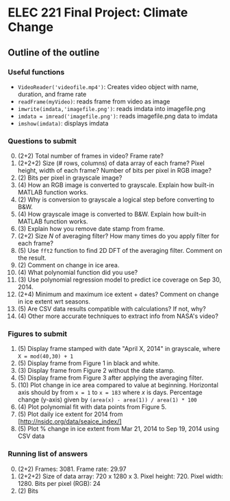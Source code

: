 # ELEC 221 Final Project: Climate Change

## Outline of the outline ##

### Useful functions

* `VideoReader('videofile.mp4')`: Creates video object with name, duration, and frame rate
* `readFrame(myVideo)`: reads frame from video as image
* `imwrite(imdata,'imagefile.png')`: reads imdata into imagefile.png
* `imdata = imread('imagefile.png')`: reads imagefile.png data to imdata
* `imshow(imdata)`: displays imdata

### Questions to submit

0. (2+2) Total number of frames in video? Frame rate?
1. (2+2+2) Size (# rows, columns) of data array of each frame? Pixel height, width of each frame? Number of bits per pixel in RGB image?
2. (2) Bits per pixel in grayscale image?
3. (4) How an RGB image is converted to grayscale. Explain how built-in MATLAB function works.
4. (2) Why is conversion to grayscale a logical step before converting to B&W.
5. (4) How grayscale image is converted to B&W. Explain how built-in MATLAB function works.
6. (3) Explain how you remove date stamp from frame.
7. (2+2) Size *N* of averaging filter? How many times do you apply filter for each frame?
8. (5) Use `fft2` function to find 2D DFT of the averaging filter. Comment on the result.
9. (2) Comment on change in ice area.
10. (4) What polynomial function did you use?
11. (3) Use polynomial regression model to predict ice coverage on Sep 30, 2014.
12. (2+4) Minimum and maximum ice extent + dates? Comment on change in ice extent wrt seasons.
13. (5) Are CSV data results compatible with calculations? If not, why?
14. (4) Other more accurate techniques to extract info from NASA's video?

### Figures to submit

1. (5) Display frame stamped with date "April X, 2014" in grayscale, where `X = mod(40,30) + 1`
2. (5) Display frame from Figure 1 in black and white.
3. (3) Display frame from Figure 2 without the date stamp.
4. (5) Display frame from Figure 3 after applying the averaging filter.
5. (10) Plot change in ice area compared to value at beginning. Horizontal axis should by from `x = 1` to `x = 183` where *x* is days. Percentage change (y-axis) given by `(area(x) - area(1)) / area(1) * 100`
6. (4) Plot polynomial fit with data points from Figure 5.
7. (5) Plot daily ice extent for 2014 from [http://nsidc.org/data/seaice_index/]
8. (5) Plot % change in ice extent from Mar 21, 2014 to Sep 19, 2014 using CSV data


### Running list of answers

0. (2+2) Frames: 3081. Frame rate: 29.97
1. (2+2+2) Size of data array: 720 x 1280 x 3. Pixel height: 720. Pixel width: 1280. Bits per pixel (RGB): 24
2. (2) Bits 
